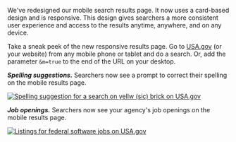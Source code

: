 We've redesigned our mobile search results page. It now uses a card-based design and is responsive. This design gives searchers a more consistent user experience and access to the results anytime, anywhere, and on any device.

Take a sneak peek of the new responsive results page. Go to [USA.gov](http://www.usa.gov) (or your website) from any mobile phone or tablet and do a search. Or, add the parameter `&m=true` to the end of the URL on your desktop.

***Spelling suggestions.*** Searchers now see a prompt to correct their spelling on the mobile results page.

[![Spelling suggestion for a search on yellw (sic) brick on USA.gov](https://d3qcdigd1fhos0.cloudfront.net/blog/img/feature-2014-02-01-newserp-spelling.png "Spelling suggestion for a search on yellw (sic) brick on USA.gov") ](http://search.usa.gov/search?affiliate=usagov&query=yellw+brck&m=true)

***Job openings.*** Searchers now see your agency's job openings on the mobile results page. 

[![Listings for federal software jobs on USA.gov ](https://d3qcdigd1fhos0.cloudfront.net/blog/img/feature-2014-02-01-newserp-jobs-gb.png "Listings for federal software jobs on USA.gov")](http://search.usa.gov/search?utf8=✓&m=true&affiliate=usagov&query=software+jobs)